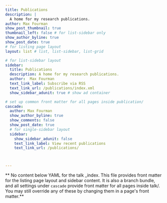 ```yaml
---
title: Publications
description: |
  A home for my research publications.
author: Max Fourman
show_post_thumbnail: true
thumbnail_left: false # for list-sidebar only
show_author_byline: true
show_post_date: true
# for listing page layout
layout: list # list, list-sidebar, list-grid

# for list-sidebar layout
sidebar:
  title: Publications
  description: A home for my research publications.
  author:  Max Fourman
  text_link_label: Subscribe via RSS
  text_link_url: /publications/index.xml
  show_sidebar_adunit: true # show ad container

# set up common front matter for all pages inside publication/
cascade:
  author: Max Fourman
  show_author_byline: true
  show_comments: false
  show_post_date: true
  # for single-sidebar layout
  sidebar:
    show_sidebar_adunit: false
    text_link_label: View recent publications
    text_link_url: /publications/



---
```


** No content below YAML for the talk _index. This file provides front matter for the listing page layout and sidebar content. It is also a branch bundle, and all settings under `cascade` provide front matter for all pages inside talk/. You may still override any of these by changing them in a page's front matter.**
